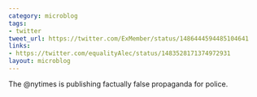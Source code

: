 ```yaml
---
category: microblog
tags:
- twitter
tweet_url: https://twitter.com/ExMember/status/1486444594485104641
links:
- https://twitter.com/equalityAlec/status/1483528171374972931
layout: microblog
---
```

The @nytimes is publishing factually false propaganda for police.
